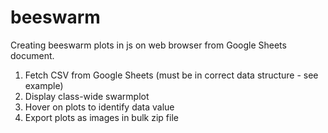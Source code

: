 # beeswarm
Creating beeswarm plots in js on web browser from Google Sheets document.

1. Fetch CSV from Google Sheets (must be in correct data structure - see example)
2. Display class-wide swarmplot
3. Hover on plots to identify data value
4. Export plots as images in bulk zip file
